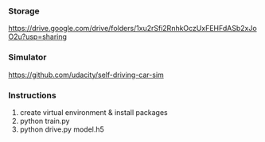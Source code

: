 ### Storage
https://drive.google.com/drive/folders/1xu2rSfi2RnhkOczUxFEHFdASb2xJoO2u?usp=sharing

### Simulator
https://github.com/udacity/self-driving-car-sim

### Instructions
1. create virtual environment & install packages
2. python train.py
3. python drive.py model.h5
